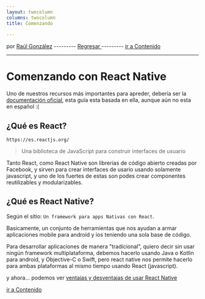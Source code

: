 ```yaml
---
layout: twocolumn
columns: twocolumn
title: Comenzando
 
---
```

por [Raúl González](https://twitter.com/soyraulgonzalez)  ---------   [Regresar  ](/modulo-uno.html) ---------   [ir a Contenido](/contenido.html)

---
# Comenzando con React Native

Uno de nuestros recursos más importantes para apreder, debería ser la [documentación oficial](https://reactnative.dev/docs/getting-started), esta guía esta basada en ella, aunque aún no esta en español :(


## ¿Qué es React?

`https://es.reactjs.org/`

> Una biblioteca de JavaScript para construir interfaces de usuario

Tanto React, como React Native son librerias de código abierto creadas por Facebook, y sirven para crear interfaces de usario usando solamente javascript, y uno de los fuertes de estas son podes crear componentes reutilizables y modularizables.
## ¿Qué es React Native?

Según el sitio: `Un framework para apps Nativas con React`.

Basicamente, un conjunto de herramientas que nos ayudan a armar aplicaciones mobile para android y ios teniendo una sola base de código.

Para desarrollar aplicaciones de manera "tradicional", quiero decir sin usar ningún framework multiplataforma, debemos hacerlo usando Java o Kotlin para android, y Objective-C o Swift, pero react native nos permite hacerlo para ambas plataformas al mismo tiempo usando React (javascript).

y ahora... podemos ver  [ventajas y desventajas de usar React Native](./ventajas.html)

[ir a Contenido](/contenido.html)
